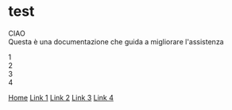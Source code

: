 # test

CIAO </br>
Questa è una documentazione che guida a migliorare l'assistenza

1</br>
2</br>
3</br>
4</br>

<div class="vertical-menu">
  <a href="#" class="active">Home</a>
  <a href="#">Link 1</a>
  <a href="#">Link 2</a>
  <a href="#">Link 3</a>
  <a href="#">Link 4</a>
</div>
